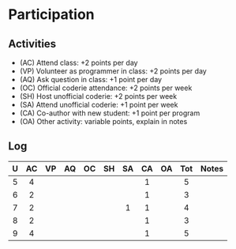 Participation
=============

## Activities ## 

+ (AC) Attend class: +2 points per day
+ (VP) Volunteer as programmer in class: +2 points per day
+ (AQ) Ask question in class: +1 point per day
+ (OC) Official coderie attendance: +2 points per week
+ (SH) Host unofficial coderie: +2 points per week
+ (SA) Attend unofficial coderie: +1 point per week
+ (CA) Co-author with new student: +1 point per program
+ (OA) Other activity: variable points, explain in notes

## Log ##

| U | AC | VP | AQ | OC | SH | SA | CA | OA | Tot | Notes
|:-:|:--:|:--:|:--:|:--:|:--:|:--:|:--:|:--:|:---:|:--------
| 5 |  4 |    |    |    |    |    |  1 |    |  5  |
| 6 |  2 |    |    |    |    |    |  1 |    |  3  |
| 7 |  2 |    |    |    |    |  1 |  1 |    |  4  |
| 8 |  2 |    |    |    |    |    |  1 |    |  3  | 
| 9 |  4 |    |    |    |    |    |  1 |    |  5  |

